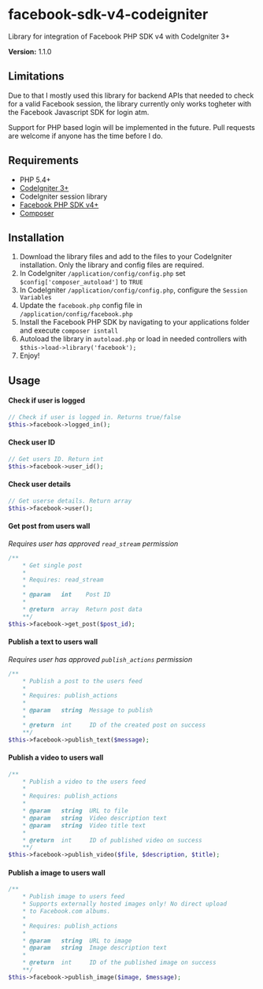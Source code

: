 # facebook-sdk-v4-codeigniter
Library for integration of Facebook PHP SDK v4 with CodeIgniter 3+

**Version:** 1.1.0

## Limitations
Due to that I mostly used this library for backend APIs that needed to check for a valid Facebook session, the library currently only works togheter with the Facebook Javascript SDK for login atm.

Support for PHP based login will be implemented in the future. Pull requests are welcome if anyone has the time before I do.

## Requirements
- PHP 5.4+
- [CodeIgniter 3+](http://www.codeigniter.com/)
- CodeIgniter session library
- [Facebook PHP SDK v4+](https://packagist.org/packages/facebook/php-sdk-v4)
- [Composer](https://getcomposer.org/)

## Installation
1. Download the library files and add to the files to your CodeIgniter installation. Only the library and config files are required.
1. In CodeIgniter `/application/config/config.php` set `$config['composer_autoload']` to `TRUE`
2. In CodeIgniter `/application/config/config.php`, configure the `Session Variables`
3. Update the `facebook.php` config file in `/application/config/facebook.php`
4. Install the Facebook PHP SDK by navigating to your applications folder and execute `composer isntall`
6. Autoload the library in `autoload.php` or load in needed controllers with `$this->load->library('facebook');`
5. Enjoy!

## Usage

#### Check if user is logged
```php
// Check if user is logged in. Returns true/false
$this->facebook->logged_in();
```

#### Check user ID
```php
// Get users ID. Return int
$this->facebook->user_id();
```

#### Check user details
```php
// Get userse details. Return array
$this->facebook->user();
```

#### Get post from users wall
*Requires user has approved `read_stream` permission*
```php
/**
    * Get single post
    *
    * Requires: read_stream
    *
    * @param   int    Post ID
    *
    * @return  array  Return post data
    **/
$this->facebook->get_post($post_id);
```

#### Publish a text to users wall
*Requires user has approved `publish_actions` permission*
```php
/**
    * Publish a post to the users feed
    *
    * Requires: publish_actions
    *
    * @param   string  Message to publish
    *
    * @return  int     ID of the created post on success
    **/
$this->facebook->publish_text($message);
```

#### Publish a video to users wall
```php
/**
    * Publish a video to the users feed
    *
    * Requires: publish_actions
    *
    * @param   string  URL to file
    * @param   string  Video description text
    * @param   string  Video title text
    *
    * @return  int     ID of published video on success
    **/
$this->facebook->publish_video($file, $description, $title);
```

#### Publish a image to users wall
```php
/**
    * Publish image to users feed
    * Supports externally hosted images only! No direct upload
    * to Facebook.com albums.
    *
    * Requires: publish_actions
    *
    * @param   string  URL to image
    * @param   string  Image description text
    *
    * @return  int     ID of the published image on success
    **/
$this->facebook->publish_image($image, $message);
```
